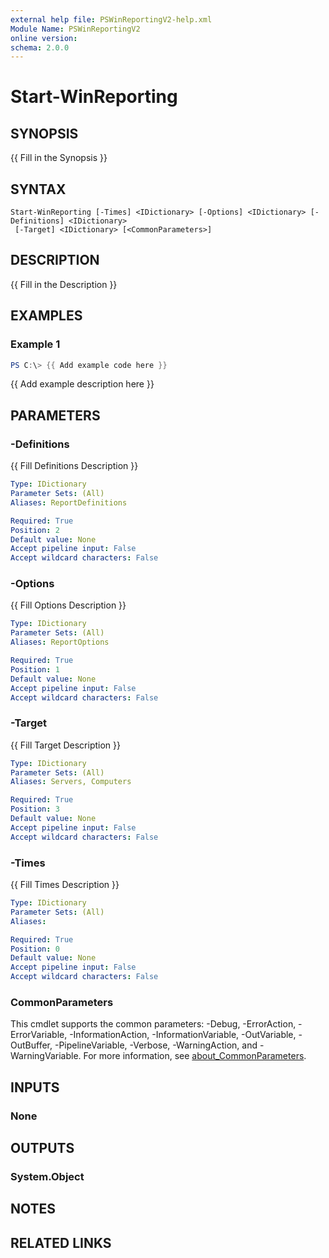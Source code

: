 ```yaml
---
external help file: PSWinReportingV2-help.xml
Module Name: PSWinReportingV2
online version:
schema: 2.0.0
---
```


# Start-WinReporting

## SYNOPSIS
{{ Fill in the Synopsis }}

## SYNTAX

```
Start-WinReporting [-Times] <IDictionary> [-Options] <IDictionary> [-Definitions] <IDictionary>
 [-Target] <IDictionary> [<CommonParameters>]
```

## DESCRIPTION
{{ Fill in the Description }}

## EXAMPLES

### Example 1
```powershell
PS C:\> {{ Add example code here }}
```

{{ Add example description here }}

## PARAMETERS

### -Definitions
{{ Fill Definitions Description }}

```yaml
Type: IDictionary
Parameter Sets: (All)
Aliases: ReportDefinitions

Required: True
Position: 2
Default value: None
Accept pipeline input: False
Accept wildcard characters: False
```

### -Options
{{ Fill Options Description }}

```yaml
Type: IDictionary
Parameter Sets: (All)
Aliases: ReportOptions

Required: True
Position: 1
Default value: None
Accept pipeline input: False
Accept wildcard characters: False
```

### -Target
{{ Fill Target Description }}

```yaml
Type: IDictionary
Parameter Sets: (All)
Aliases: Servers, Computers

Required: True
Position: 3
Default value: None
Accept pipeline input: False
Accept wildcard characters: False
```

### -Times
{{ Fill Times Description }}

```yaml
Type: IDictionary
Parameter Sets: (All)
Aliases:

Required: True
Position: 0
Default value: None
Accept pipeline input: False
Accept wildcard characters: False
```

### CommonParameters
This cmdlet supports the common parameters: -Debug, -ErrorAction, -ErrorVariable, -InformationAction, -InformationVariable, -OutVariable, -OutBuffer, -PipelineVariable, -Verbose, -WarningAction, and -WarningVariable. For more information, see [about_CommonParameters](http://go.microsoft.com/fwlink/?LinkID=113216).

## INPUTS

### None

## OUTPUTS

### System.Object
## NOTES

## RELATED LINKS
